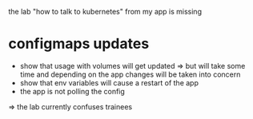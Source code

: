 the lab "how to talk to kubernetes" from my app is missing

# configmaps updates

- show that usage with volumes will get updated => but will take some time and depending on the app changes will be taken into concern
- show that env variables will cause a restart of the app
- the app is not polling the config

=> the lab currently confuses trainees
